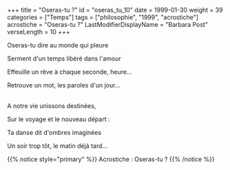 +++
title = "Oseras-tu ?"
id = "oseras_tu_10"
date = 1999-01-30
weight = 39
categories = ["Temps"]
tags = ["philosophie", "1999", "acrostiche"]
acrostiche = "Oseras-tu ?"
LastModifierDisplayName = "Barbara Post"
verseLength = 10
+++

Oseras-tu dire au monde qui pleure

Serment d'un temps libéré dans l'amour

Effeuille un rêve à chaque seconde, heure...

Retrouve un mot, les paroles d'un jour...

 \
A notre vie unissons destinées,

Sur le voyage et le nouveau départ :

Ta danse dit d'ombres imaginées

Un soir trop tôt, le matin déjà tard...

{{% notice style="primary" %}}
Acrostiche : Oseras-tu ?
{{% /notice %}}
